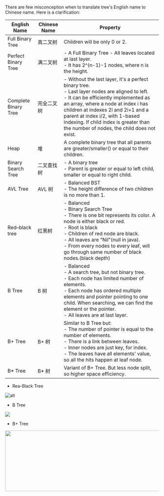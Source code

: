 There are few misconception when to translate tree's English name to Chinese name. Here is a clarification:

| English Name                          | Chinese Name | Property                                                                                                                                                                                                                                                                                                                                     |
|---------------------------------------|--------------|----------------------------------------------------------------------------------------------------------------------------------------------------------------------------------------------------------------------------------------------------------------------------------------------------------------------------------------------|
| Full Binary Tree | 真二叉树     | Children will be only 0 or 2.                                                                                                                                                                                                                                                                                                                |
| Perfect Binary Tree                   | 满二叉树     | - A Full Binary Tree - All leaves located at last layer. <br/>  - It has 2^(n-1)-1 nodes, where n is the height.                                                                                                                                                                                                                                   |
| Complete Binary Tree                  | 完全二叉树   | - Without the last layer, it's a perfect binary tree. <br/>- Last layer nodes are aligned to left. <br/>- It can be efficiently implemented as an array, where a node at index i has children at indexes 2i and 2i+1  and a parent at index i/2, with 1-based indexing. If child index is greater than the number of nodes,  the child does not exist. |
| Heap                                  | 堆           | A complete binary tree that all parents are greater/smaller() or equal to their children.                                                                                                                                                                                                                                                    |
| Binary Search Tree                    | 二叉查找树   | - A binary tree <br/>- Parent is greater or equal to left child, smaller or equal to right child.                                                                                                                                                                                                                                                 |
| AVL Tree                              | AVL 树       | - Balanced BST <br/>- The height difference of two children is no more than 1.                                                                                                                                                                                                                                                                    |
| Red–black tree                        | 红黑树       | - Balanced <br/>- Binary Search Tree <br/>- There is one bit represents its color. A node is either black or red. <br/>- Root is black <br/>- Children of red node are black. <br/>- All leaves are "Nil"(null in java). <br/>- From every nodes to every leaf, will go through same number of black nodes.(black depth)                                                   |
| B Tree                                | B 树         | - Balanced <br/>- A search tree, but not binary tree. <br/>- Each node has limited number of elements. <br/>- Each node has ordered multiple elements and pointer pointing to one child. When searching, we can find the element or the pointer. <br/>- All leaves are at last layer.                                                                            |
| B+ Tree                               | B+ 树        | Similar to B Tree but: <br/>- The number of pointer is equal to the number of elements. <br/>- There is a link between leaves. <br/>- Inner nodes are just key, for index. <br/>- The leaves have all elements' value, so all the hits happen at leaf node.                                                                                                                                             |
| B* Tree                               | B* 树        | Variant of B+ Tree. But less node split, so higher space efficiency.                                                                                                                                                                                                                                                                         |



- Rea-Black Tree

![alt](https://kqp4pw.ch.files.1drv.com/y4mmoJG_elD5aRUgVH-59jmFr4y7CymUlPs-qqo3gNvfbqXSNgLqeGSerhNzarZD_0rOYCKGaR1JXW-vNOfVmzGdVHMhSM3dUMRfNYF9CZ46iLVZ-rTb3trYdNoSdrYRtCknj5DnHoQHHOVBetQ6B-IWCeDzQa2U9LLTHay82Yn7XJvq8cbTSLfqSovGcHh-8LOq1phFc3ozkkzJxr8rtYptg?width=830&height=506&cropmode=none)


- B Tree


<img src="https://ch3302files.storage.live.com/y4m8tQNMHCJS3puEnA8DSjAQqbNqu0-wd4CK8V5yeT3AFYn_VD6JK359l-9RtojwQBQES6-1JGgtEHCZvBNoA4vrrkZuWL0ufFe12CLUevkXxG67S3V9PNTLbYtkJpf-bKnEa7McMHXQ4bLpbMtqLZN-5N9GnPf4mKVVfxBBlJw26T9x0won8I64ShLb4qegiob?width=686&height=472&cropmode=none"/>





- B+ Tree


<img src="https://kaofjg.ch.files.1drv.com/y4mSP62p2vGEA3sD-qeJGZRLUAGUTD0U_BsFtdH4uMYMbBlcg-pDSI09aSim8GDm8yG2VQSEsHuMZOKjM5z4c2oDTvYzhdwH2j0KXUNldPzNRz4IvxMmKaqqlRdYY6I_DrMnSwKhUHtJEoq_90usNrj9rhOhp0dQ2HuS9FkuOJNIwMDSDZfecJek_O9GJSDu0Nhh5qh1FpwioRgN2n0NQZqUA?width=1007&height=198&cropmode=none" width="1007" height="198" />


